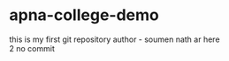 # apna-college-demo
this is my  first git repository
author - soumen nath ar here 
<Br>
2 no commit
